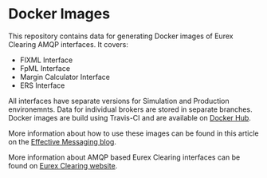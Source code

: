 # Docker Images

This repository contains data for generating Docker images of Eurex Clearing AMQP interfaces. It covers:
- FIXML Interface
- FpML Interface
- Margin Calculator Interface
- ERS Interface
 
All interfaces have separate versions for Simulation and Production environemnts. Data for individual brokers are stored in separate branches. Docker images are build using Travis-CI and are available on [Docker Hub](https://hub.docker.com/u/ecmi/).

More information about how to use these images can be found in this article on the [Effective Messaging blog](http://blog.effectivemessaging.com/2015/06/docker-images-for-developing-and.html).

More information about AMQP based Eurex Clearing interfaces can be found on [Eurex Clearing website](http://www.eurexclearing.com/clearing-en/technology/eurex-release14/system-documentation/system-documentation/861464?frag=861450).
